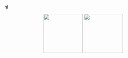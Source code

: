 hi
<p align="center">
	<img height=125 src="https://github-readme-stats-zeta-umber-58.vercel.app/api/wakatime?username=gursh&api_domain=wakapi.server.gursheys.com&theme=dracula&custom_title=Last+7+Days&layout=compact&range=last_7_days&langs_count=8&hide_progress=true&hide_border=true" />
	<img height=125 src="https://github-readme-stats-zeta-umber-58.vercel.app/api?username=gursheyss&show_icons=true&text_bold=false&theme=dracula&locale=en&count_private=true&hide_rank=true&hide=issues,contribs&card_width=450&hide_border=true&custom_title=github_stats&card_width=330" />
</p>

